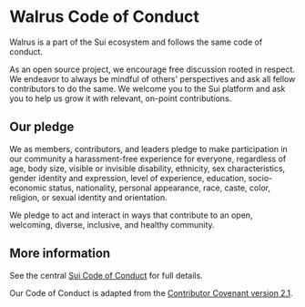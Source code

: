 # Walrus Code of Conduct

Walrus is a part of the Sui ecosystem and follows the same code of conduct.

As an open source project, we encourage free discussion rooted in respect.
We endeavor to always be mindful of others' perspectives and ask all
fellow contributors to do the same. We welcome you to the Sui platform
and ask you to help us grow it with relevant, on-point contributions.

## Our pledge

We as members, contributors, and leaders pledge to make participation in our
community a harassment-free experience for everyone, regardless of age, body
size, visible or invisible disability, ethnicity, sex characteristics, gender
identity and expression, level of experience, education, socio-economic status,
nationality, personal appearance, race, caste, color, religion, or sexual
identity and orientation.

We pledge to act and interact in ways that contribute to an open, welcoming,
diverse, inclusive, and healthy community.

## More information

See the central [Sui Code of Conduct](https://docs.sui.io/code-of-conduct) for
full details.

Our Code of Conduct is adapted from the
[Contributor Covenant version 2.1](https://www.contributor-covenant.org/version/2/1/code_of_conduct.html).
